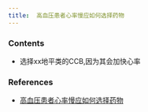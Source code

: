```yaml
---
title:  高血压患者心率慢应如何选择药物
--- 
```


### Contents
- 选择xx地平类的CCB,因为其会加快心率

### References
- [高血压患者心率慢应如何选择药物](/高血压患者心率慢应如何选择药物)

